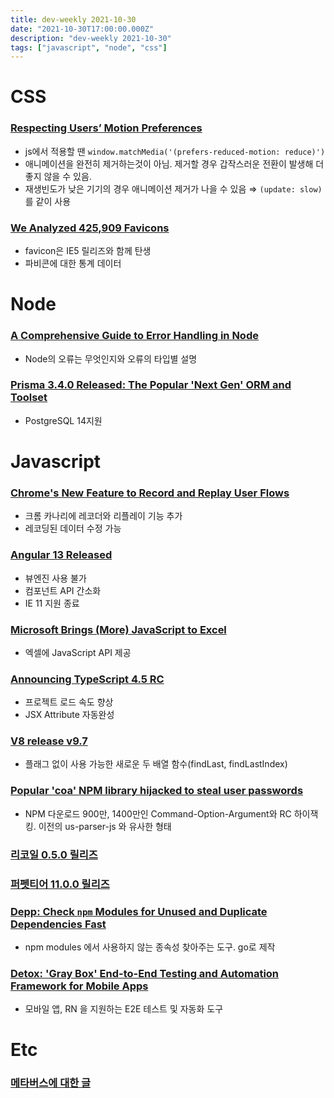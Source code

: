 ```yaml
---
title: dev-weekly 2021-10-30
date: "2021-10-30T17:00:00.000Z"
description: "dev-weekly 2021-10-30"
tags: ["javascript", "node", "css"]
---
```


# CSS

### **[Respecting Users’ Motion Preferences](https://www.smashingmagazine.com/2021/10/respecting-users-motion-preferences)**

- js에서 적용할 땐 `window.matchMedia('(prefers-reduced-motion: reduce)')`
- 애니메이션을 완전히 제거하는것이 아님. 제거할 경우 갑작스러운 전환이 발생해 더 좋지 않을 수 있음.
- 재생빈도가 낮은 기기의 경우 애니메이션 제거가 나을 수 있음 ⇒  `(update: slow)` 를 같이 사용

### **[We Analyzed 425,909 Favicons](https://iconmap.io/blog#before-we-begin---favicon-best-practices)**

- favicon은 IE5 릴리즈와 함께 탄생
- 파비콘에 대한 통계 데이터

# Node

### **[A Comprehensive Guide to Error Handling in Node](https://www.honeybadger.io/blog/errors-nodejs/)**

- Node의 오류는 무엇인지와 오류의 타입별 설명

### **[Prisma 3.4.0 Released: The Popular 'Next Gen' ORM and Toolset](https://github.com/prisma/prisma/releases/tag/3.4.0)**

- PostgreSQL 14지원

# Javascript

### **[Chrome's New Feature to Record and Replay User Flows](https://developer.chrome.com/docs/devtools/recorder/)**

- 크롬 카나리에 레코더와 리플레이 기능 추가
- 레코딩된 데이터 수정 가능

### **[Angular 13 Released](https://blog.angular.io/angular-v13-is-now-available-cce66f7bc296)**

- 뷰엔진 사용 불가
- 컴포넌트 API 간소화
- IE 11 지원 종료

### **[Microsoft Brings (More) JavaScript to Excel](https://techcrunch.com/2021/11/02/microsoft-brings-javascript-to-excel/)**

- 엑셀에 JavaScript API 제공

### **[Announcing TypeScript 4.5 RC](https://devblogs.microsoft.com/typescript/announcing-typescript-4-5-rc/)**

- 프로젝트 로드 속도 향상
- JSX Attribute 자동완성

### [V8 release v9.7](https://v8.dev/blog/v8-release-97)

- 플래그 없이 사용 가능한 새로운 두 배열 함수(findLast, findLastIndex)

### **[Popular 'coa' NPM library hijacked to steal user passwords](https://www.bleepingcomputer.com/news/security/popular-coa-npm-library-hijacked-to-steal-user-passwords/)**

- NPM 다운로드 900만, 1400만인 Command-Option-Argument와 RC 하이잭킹. 이전의 us-parser-js 와 유사한 형태

### [리코일 0.5.0 릴리즈](https://github.com/facebookexperimental/Recoil/releases/tag/0.5.0)

### [퍼펫티어 11.0.0 릴리즈](https://github.com/puppeteer/puppeteer/releases/tag/v11.0.0)

### **[Depp: Check `npm` Modules for Unused and Duplicate Dependencies Fast](https://github.com/CryogenicPlanet/depp)**

- npm modules 에서 사용하지 않는 종속성 찾아주는 도구. go로 제작

### **[Detox: 'Gray Box' End-to-End Testing and Automation Framework for Mobile Apps](https://github.com/wix/Detox)**

- 모바일 앱, RN 을 지원하는 E2E 테스트 및 자동화 도구

# Etc

### [메타버스에 대한 글](https://m.clien.net/service/board/park/16652597?po=1&sk=title&sv=%25EB%25A9%2594%25ED%2583%2580%25EB%25B2%2584%25EC%258A%25A4&groupCd=&pt=0)
